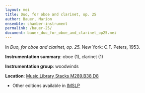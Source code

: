 ```yaml
---
layout: mei
title: Duo, for oboe and clarinet, op. 25
author: Bauer, Marion
ensemble: chamber-instrument
permalink: /bauer-25/
document: bauer_duo_for_oboe_and_clarinet_op25.mei  
---
```


In *Duo, for oboe and clarinet, op. 25.* New York: C.F. Peters, 1953.

**Instrumentation summary**: oboe (1), clarinet (1)

**Instrumentation group**: woodwinds

**Location**: <a href="https://tufts-primo.hosted.exlibrisgroup.com/permalink/f/bnf7qa/01TUN_ALMA21107892370003851" target="_blank">Music Library Stacks M289.B38 D8</a>
- Other editions available in <a href="https://imslp.org/wiki/Duo_for_Oboe_and_Clarinet%2C_Op.25_(Bauer%2C_Marion)" target="_blank">IMSLP</a>
